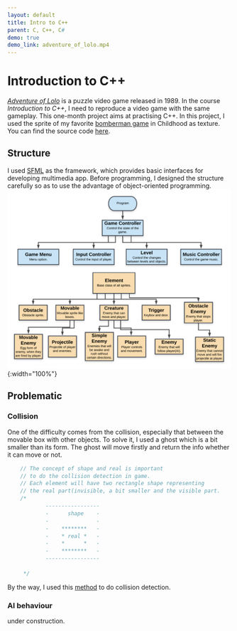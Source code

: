 ```yaml
---
layout: default 
title: Intro to C++ 
parent: C, C++, C# 
demo: true
demo_link: adventure_of_lolo.mp4
---
```


# Introduction to C++

[*Adventure of Lolo*](https://en.wikipedia.org/wiki/Adventures_of_Lolo) is a puzzle video game released in 1989. In the course *Introduction to C++*, I need to reproduce a video game with the same gameplay. This one-month project aims at practising C++. In this project, I used the sprite of my favorite [bomberman game](https://www.youtube.com/watch?v=WXATi38zgYE) in Childhood as texture. You can find the source code [here](https://github.com/zemin-xu/SFML).

## Structure

I used [SFML](https://www.sfml-dev.org) as the framework, which provides basic interfaces for developing multimedia app. Before programming, I designed the structure carefully so as to use the advantage of object-oriented programming.
&nbsp;
![Alt text](https://raw.githubusercontent.com/zemin-xu/zemin-xu.github.io/master/assets/images/adventure_of_lolo_uml.png "UML of program"){:width="100%"}

## Problematic

### Collision

One of the difficulty comes from the collision, especially that between the movable box with other objects. To solve it, I used a ghost which is a bit smaller than its form. The ghost will move firstly and return the info whether it can move or not.
&nbsp;

``` C++
    // The concept of shape and real is important
    // to do the collision detection in game.
    // Each element will have two rectangle shape representing
    // the real part(invisible, a bit smaller and the visible part.
    /*
            -----------------
            -      shape    -
            -               -
            -    ********   -
            -    * real *   -
            -    *      *   -
            -    ********   -
            -----------------

     */
```

By the way, I used this [method](http://jeffreythompson.org/collision-detection/rect-rect.php) to do collision detection.

### AI behaviour

under construction.

